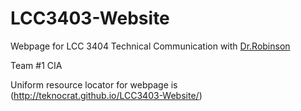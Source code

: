 LCC3403-Website
===============

Webpage for LCC 3404 Technical Communication with [Dr.Robinson](http://joyrobinson.com/)

Team #1 CIA

Uniform resource locator for webpage is (http://teknocrat.github.io/LCC3403-Website/)
